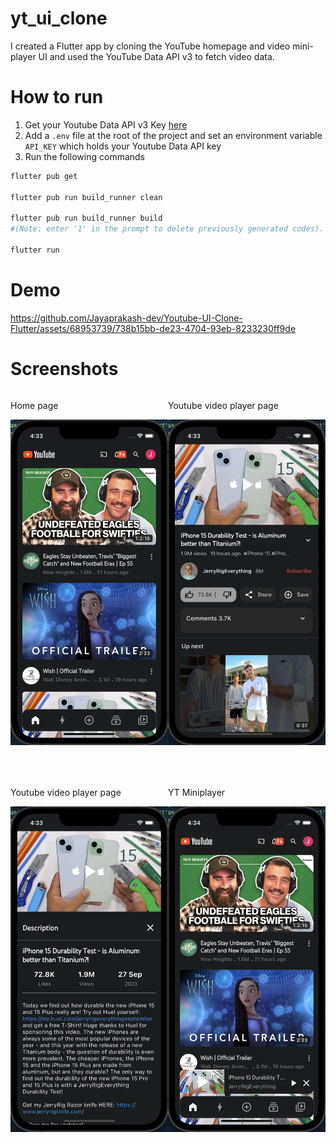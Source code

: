 # yt_ui_clone

I created a Flutter app by cloning the YouTube homepage and video mini-player UI and used the YouTube Data API v3 to fetch video data.

# How to run

1. Get your Youtube Data API v3 Key [here](https://console.cloud.google.com/apis/dashboard)
2. Add a `.env` file at the root of the project and set an environment variable `API_KEY` which holds your Youtube Data API key
3. Run the following commands

```bash
flutter pub get

flutter pub run build_runner clean

flutter pub run build_runner build
#(Note: enter '1' in the prompt to delete previously generated codes).

flutter run
```

# Demo
https://github.com/Jayaprakash-dev/Youtube-UI-Clone-Flutter/assets/68953739/738b15bb-de23-4704-93eb-8233230ff9de

# Screenshots
<div style="display: flex; flex-direction: row; justify-content: space-around">
	<div>
		<p>Home page</p>
		<img src="demo/img/Screenshot-homepage.png" width="350"/>
	</div>
	<div>
		<p>Youtube video player page</p>
		<img src="demo/img/Screenshot-yt-video-player.png" width="350"/>
	</div>
</div>

<div style="margin-top: 50px;display: flex; flex-direction: row; justify-content: space-around">
	<div>
		<p>Youtube video player page</p>
		<img src="demo/img/Screenshot-yt-video-desc.png" width="350"/>
	</div>
	<div>
		<p>YT Miniplayer</p>
		<img src="demo/img/Screenshot-yt-miniplayer.png" width="350"/>
	</div>
</div>